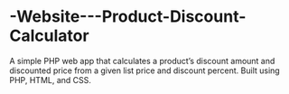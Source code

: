 # -Website---Product-Discount-Calculator
A simple PHP web app that calculates a product’s discount amount and discounted price from a given list price and discount percent. Built using PHP, HTML, and CSS.
